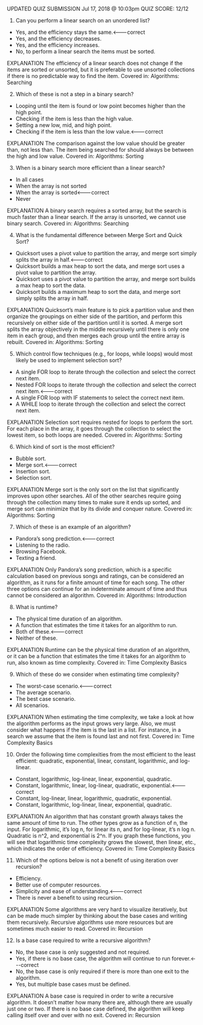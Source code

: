 UPDATED QUIZ SUBMISSION
Jul 17, 2018 @ 10:03pm
QUIZ SCORE: 12/12

1. Can you perform a linear search on an unordered list?
- Yes, and the efficiency stays the same.<---correct
- Yes, and the efficiency decreases.
- Yes, and the efficiency increases.
- No, to perform a linear search the items must be sorted.

EXPLANATION
The efficiency of a linear search does not change if the items are sorted or unsorted, but it is preferable to use unsorted collections if there is no predictable way to find the item.
Covered in: Algorithms: Searching

2. Which of these is not a step in a binary search?
- Looping until the item is found or low point becomes higher than the high point.
- Checking if the item is less than the high value.
- Setting a new low, mid, and high point.
- Checking if the item is less than the low value.<---correct

EXPLANATION
The comparison against the low value should be greater than, not less than. The item being searched for should always be between the high and low value.
Covered in: Algorithms: Sorting

3. When is a binary search more efficient than a linear search?
- In all cases
- When the array is not sorted
- When the array is sorted<---correct
- Never

EXPLANATION
A binary search requires a sorted array, but the search is much faster than a linear search. If the array is unsorted, we cannot use binary search.
Covered in: Algorithms: Searching

4. What is the fundamental difference between Merge Sort and Quick Sort?
- Quicksort uses a pivot value to partition the array, and merge sort simply splits the array in half.<---correct
- Quicksort builds a max heap to sort the data, and merge sort uses a pivot value to partition the array.
- Quicksort uses a pivot value to partition the array, and merge sort builds a max heap to sort the data.
- Quicksort builds a maximum heap to sort the data, and merge sort simply splits the array in half.

EXPLANATION
Quicksort’s main feature is to pick a partition value and then organize the groupings on either side of the partition, and perform this recursively on either side of the partition until it is sorted. A merge sort splits the array objectively in the middle recursively until there is only one item in each group, and then merges each group until the entire array is rebuilt.
Covered in: Algorithms: Sorting

5. Which control flow techniques (e.g., for loops, while loops) would most likely be used to implement selection sort?
- A single FOR loop to iterate through the collection and select the correct next item.
- Nested FOR loops to iterate through the collection and select the correct next item.<---correct
- A single FOR loop with IF statements to select the correct next item.
- A WHILE loop to iterate through the collection and select the correct next item.

EXPLANATION
Selection sort requires nested for loops to perform the sort. For each place in the array, it goes through the collection to select the lowest item, so both loops are needed.
Covered in: Algorithms: Sorting

6. Which kind of sort is the most efficient?
- Bubble sort.
- Merge sort.<---correct
- Insertion sort.
- Selection sort.

EXPLANATION
Merge sort is the only sort on the list that significantly improves upon other searches. All of the other searches require going through the collection many times to make sure it ends up sorted, and merge sort can minimize that by its divide and conquer nature.
Covered in: Algorithms: Sorting

7. Which of these is an example of an algorithm?
- Pandora’s song prediction.<---correct
- Listening to the radio.
- Browsing Facebook.
- Texting a friend.

EXPLANATION
Only Pandora’s song prediction, which is a specific calculation based on previous songs and ratings, can be considered an algorithm, as it runs for a finite amount of time for each song. The other three options can continue for an indeterminate amount of time and thus cannot be considered an algorithm.
Covered in: Algorithms: Introduction

8. What is runtime?
- The physical time duration of an algorithm.
- A function that estimates the time it takes for an algorithm to run.
- Both of these.<---correct
- Neither of these.

EXPLANATION
Runtime can be the physical time duration of an algorithm, or it can be a function that estimates the time it takes for an algorithm to run, also known as time complexity.
Covered in: Time Complexity Basics

9. Which of these do we consider when estimating time complexity?
- The worst-case scenario.<---correct
- The average scenario.
- The best case scenario.
- All scenarios.

EXPLANATION
When estimating the time complexity, we take a look at how the algorithm performs as the input grows very large. Also, we must consider what happens if the item is the last in a list. For instance, in a search we assume that the item is found last and not first.
Covered in: Time Complexity Basics

10. Order the following time complexities from the most efficient to the least efficient: quadratic, exponential, linear, constant, logarithmic, and log-linear.
- Constant, logarithmic, log-linear, linear, exponential, quadratic.
- Constant, logarithmic, linear, log-linear, quadratic, exponential.<---correct
- Constant, log-linear, linear, logarithmic, quadratic, exponential.
- Constant, logarithmic, log-linear, linear, exponential, quadratic.

EXPLANATION
An algorithm that has constant growth always takes the same amount of time to run. The other types grow as a function of n, the input. For logarithmic, it’s log n, for linear its n, and for log-linear, it’s n log n. Quadratic is n^2, and exponential is 2^n. If you graph these functions, you will see that logarithmic time complexity grows the slowest, then linear, etc., which indicates the order of efficiency.
Covered in: Time Complexity Basics

11. Which of the options below is not a benefit of using iteration over recursion?
- Efficiency.
- Better use of computer resources.
- Simplicity and ease of understanding.<---correct
- There is never a benefit to using recursion.

EXPLANATION
Some algorithms are very hard to visualize iteratively, but can be made much simpler by thinking about the base cases and writing them recursively. Recursive algorithms use more resources but are sometimes much easier to read.
Covered in: Recursion

12. Is a base case required to write a recursive algorithm?
- No, the base case is only suggested and not required.
- Yes, if there is no base case, the algorithm will continue to run forever.<---correct
- No, the base case is only required if there is more than one exit to the algorithm.
- Yes, but multiple base cases must be defined.

EXPLANATION
A base case is required in order to write a recursive algorithm. It doesn’t matter how many there are, although there are usually just one or two. If there is no base case defined, the algorithm will keep calling itself over and over with no exit.
Covered in: Recursion
